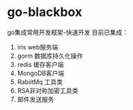 # go-blackbox
go集成常用开发框架-快速开发
目前已集成：
1. iris web服务端
2. gorm 数据库持久化操作
3. redis 缓存客户端
4. MongoDB客户端
5. RabiitMq 工具类
6. RSA非对称加密工具类
7. 邮件发送服务
